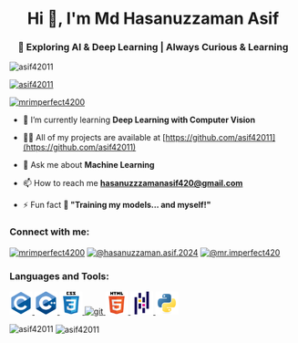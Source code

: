 <h1 align="center">Hi 👋, I'm Md Hasanuzzaman Asif</h1>
<h3 align="center">🚀 Exploring AI & Deep Learning | Always Curious & Learning</h3>

<p align="left"> <img src="https://komarev.com/ghpvc/?username=asif42011&label=Profile%20views&color=0e75b6&style=flat" alt="asif42011" /> </p>

<p align="left"> <a href="https://github.com/ryo-ma/github-profile-trophy"><img src="https://github-profile-trophy.vercel.app/?username=asif42011" alt="asif42011" /></a> </p>

<p align="left"> <a href="https://twitter.com/mrimperfect4200" target="blank"><img src="https://img.shields.io/twitter/follow/mrimperfect4200?logo=twitter&style=for-the-badge" alt="mrimperfect4200" /></a> </p>

- 🌱 I’m currently learning **Deep Learning with Computer Vision**

- 👨‍💻 All of my projects are available at [https://github.com/asif42011](https://github.com/asif42011)

- 💬 Ask me about **Machine Learning**

- 📫 How to reach me **hasanuzzzamanasif420@gmail.com**

- ⚡ Fun fact **🤖 "Training my models... and myself!"**

<h3 align="left">Connect with me:</h3>
<p align="left">
<a href="https://twitter.com/mrimperfect4200" target="blank"><img align="center" src="https://raw.githubusercontent.com/rahuldkjain/github-profile-readme-generator/master/src/images/icons/Social/twitter.svg" alt="mrimperfect4200" height="30" width="40" /></a>
<a href="https://fb.com/@hasanuzzaman.asif.2024" target="blank"><img align="center" src="https://raw.githubusercontent.com/rahuldkjain/github-profile-readme-generator/master/src/images/icons/Social/facebook.svg" alt="@hasanuzzaman.asif.2024" height="30" width="40" /></a>
<a href="https://instagram.com/@mr.imperfect420" target="blank"><img align="center" src="https://raw.githubusercontent.com/rahuldkjain/github-profile-readme-generator/master/src/images/icons/Social/instagram.svg" alt="@mr.imperfect420" height="30" width="40" /></a>
</p>

<h3 align="left">Languages and Tools:</h3>
<p align="left"> <a href="https://www.cprogramming.com/" target="_blank" rel="noreferrer"> <img src="https://raw.githubusercontent.com/devicons/devicon/master/icons/c/c-original.svg" alt="c" width="40" height="40"/> </a> <a href="https://www.w3schools.com/cpp/" target="_blank" rel="noreferrer"> <img src="https://raw.githubusercontent.com/devicons/devicon/master/icons/cplusplus/cplusplus-original.svg" alt="cplusplus" width="40" height="40"/> </a> <a href="https://www.w3schools.com/css/" target="_blank" rel="noreferrer"> <img src="https://raw.githubusercontent.com/devicons/devicon/master/icons/css3/css3-original-wordmark.svg" alt="css3" width="40" height="40"/> </a> <a href="https://git-scm.com/" target="_blank" rel="noreferrer"> <img src="https://www.vectorlogo.zone/logos/git-scm/git-scm-icon.svg" alt="git" width="40" height="40"/> </a> <a href="https://www.w3.org/html/" target="_blank" rel="noreferrer"> <img src="https://raw.githubusercontent.com/devicons/devicon/master/icons/html5/html5-original-wordmark.svg" alt="html5" width="40" height="40"/> </a> <a href="https://pandas.pydata.org/" target="_blank" rel="noreferrer"> <img src="https://raw.githubusercontent.com/devicons/devicon/2ae2a900d2f041da66e950e4d48052658d850630/icons/pandas/pandas-original.svg" alt="pandas" width="40" height="40"/> </a> <a href="https://www.python.org" target="_blank" rel="noreferrer"> <img src="https://raw.githubusercontent.com/devicons/devicon/master/icons/python/python-original.svg" alt="python" width="40" height="40"/> </a> </p>

<p><img align="left" src="https://github-readme-stats.vercel.app/api/top-langs?username=asif42011&show_icons=true&locale=en&layout=compact" alt="asif42011" /></p>

<p>&nbsp;<img align="center" src="https://github-readme-stats.vercel.app/api?username=asif42011&show_icons=true&locale=en" alt="asif42011" /></p>
